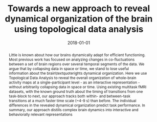 ---
title: "Towards a new approach to reveal dynamical organization of the brain using topological data analysis"
date: 2018-01-01
authors_string: M. Saggar, O. Sporns, J. Gonzalez-Castillo, Peter Bandettini, G. Carlsson, G. Glover, A.L. Reiss
authors:
   - M. Saggar
   - O. Sporns
   - J. Gonzalez-Castillo
   - Peter Bandettini
   - G. Carlsson
   - G. Glover
   - A.L. Reiss
author_ids:
   - javier_gonzalez-castillo
   - peter_bandettini
journal: 'Nature Communications'
volume: 9
issue: 
pages: 
book_title: ''
publisher: ''
abstract: 'Little is known about how our brains dynamically adapt for efficient functioning. Most previous work has focused on analyzing changes in co-fluctuations between a set of brain regions over several temporal segments of the data. We argue that by collapsing data in space or time, we stand to lose useful information about the brain\textquoterights dynamical organization. Here we use Topological Data Analysis to reveal the overall organization of whole-brain activity maps at a single-participant level - as an interactive representation - without arbitrarily collapsing data in space or time. Using existing multitask fMRI datasets, with the known ground truth about the timing of transitions from one task-block to next, our approach tracks both within- and between-task transitions at a much faster time scale (\~4-9 s) than before. The individual differences in the revealed dynamical organization predict task performance. In summary, our approach distills complex brain dynamics into interactive and behaviorally relevant representations'
project_id: bold_connectivity_dynamics
paper_url: 
doi: 10.1038/s41467-018-03664-4
data_loc: ''
code_loc: ''
file: '/assets/publications//assets/publications/'
file_name: '/assets/publications/'
type: journal_article
pub_str: ' (2018) Nature Communications 9'
layout: publication 
---